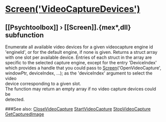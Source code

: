 # [Screen('VideoCaptureDevices')](Screen-VideoCaptureDevices) 
## [[Psychtoolbox]] &#8250; [[Screen]].{mex*,dll} subfunction


Enumerate all available video devices for a given videocapture engine id  
'engineId', or for the default engine, if none is given. Returns a struct array  
with one slot per available device. Entries of each struct in the array are  
specific to the selected capture engine, except for the entry 'DeviceIndex'  
which provides a handle that you could pass to [Screen](Screen)('OpenVideoCapture',  
windowPtr, deviceIndex, ...); as the 'deviceIndex' argument to select the video  
device corresponding to a given slot.  
The function may return an empty array if no video capture devices could be  
detected.  
  


###See also:
[CloseVideoCapture](Screen-CloseVideoCapture) [StartVideoCapture](Screen-StartVideoCapture) [StopVideoCapture](Screen-StopVideoCapture) [GetCapturedImage](Screen-GetCapturedImage)
